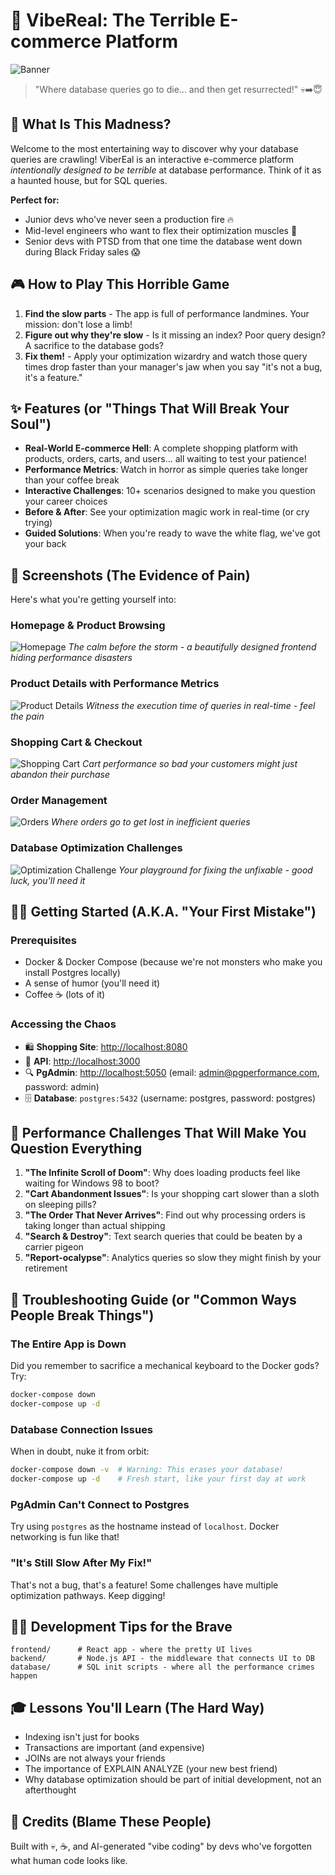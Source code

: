 # 🚀 VibeReal: The Terrible E-commerce Platform

![Banner](screenshots/header_0.png)

> "Where database queries go to die... and then get resurrected!" 💀➡️😇

## 🤔 What Is This Madness?

Welcome to the most entertaining way to discover why your database queries are crawling! ViberEal is an interactive e-commerce platform *intentionally designed to be terrible* at database performance. Think of it as a haunted house, but for SQL queries.

**Perfect for:**
- Junior devs who've never seen a production fire 🔥
- Mid-level engineers who want to flex their optimization muscles 💪
- Senior devs with PTSD from that one time the database went down during Black Friday sales 😱

## 🎮 How to Play This Horrible Game

1. **Find the slow parts** - The app is full of performance landmines. Your mission: don't lose a limb!
2. **Figure out why they're slow** - Is it missing an index? Poor query design? A sacrifice to the database gods?
3. **Fix them!** - Apply your optimization wizardry and watch those query times drop faster than your manager's jaw when you say "it's not a bug, it's a feature."

## ✨ Features (or "Things That Will Break Your Soul")

- **Real-World E-commerce Hell**: A complete shopping platform with products, orders, carts, and users... all waiting to test your patience!
- **Performance Metrics**: Watch in horror as simple queries take longer than your coffee break
- **Interactive Challenges**: 10+ scenarios designed to make you question your career choices
- **Before & After**: See your optimization magic work in real-time (or cry trying)
- **Guided Solutions**: When you're ready to wave the white flag, we've got your back

## 📸 Screenshots (The Evidence of Pain)

Here's what you're getting yourself into:

### Homepage & Product Browsing
![Homepage](screenshots/screenshot_0.png)
*The calm before the storm - a beautifully designed frontend hiding performance disasters*

### Product Details with Performance Metrics
![Product Details](screenshots/screenshot_1.png)
*Witness the execution time of queries in real-time - feel the pain*

### Shopping Cart & Checkout
![Shopping Cart](screenshots/screenshot_2.png)
*Cart performance so bad your customers might just abandon their purchase*

### Order Management
![Orders](screenshots/screenshot_3.png)
*Where orders go to get lost in inefficient queries*

### Database Optimization Challenges
![Optimization Challenge](screenshots/screenshot_4.png)
*Your playground for fixing the unfixable - good luck, you'll need it*

## 🏃‍♂️ Getting Started (A.K.A. "Your First Mistake")

### Prerequisites

- Docker & Docker Compose (because we're not monsters who make you install Postgres locally)
- A sense of humor (you'll need it)
- Coffee ☕ (lots of it)


### Accessing the Chaos

- 🛍️ **Shopping Site**: [http://localhost:8080](http://localhost:8080)
- 🔌 **API**: [http://localhost:3000](http://localhost:3000)
- 🔍 **PgAdmin**: [http://localhost:5050](http://localhost:5050) (email: admin@pgperformance.com, password: admin)
- 🗄️ **Database**: `postgres:5432` (username: postgres, password: postgres)

## 🎯 Performance Challenges That Will Make You Question Everything

1. **"The Infinite Scroll of Doom"**: Why does loading products feel like waiting for Windows 98 to boot?
2. **"Cart Abandonment Issues"**: Is your shopping cart slower than a sloth on sleeping pills?
3. **"The Order That Never Arrives"**: Find out why processing orders is taking longer than actual shipping
4. **"Search & Destroy"**: Text search queries that could be beaten by a carrier pigeon
5. **"Report-ocalypse"**: Analytics queries so slow they might finish by your retirement

## 🔧 Troubleshooting Guide (or "Common Ways People Break Things")

### The Entire App is Down
Did you remember to sacrifice a mechanical keyboard to the Docker gods? Try:
```bash
docker-compose down
docker-compose up -d
```

### Database Connection Issues
When in doubt, nuke it from orbit:
```bash
docker-compose down -v  # Warning: This erases your database!
docker-compose up -d    # Fresh start, like your first day at work
```

### PgAdmin Can't Connect to Postgres
Try using `postgres` as the hostname instead of `localhost`. Docker networking is fun like that!

### "It's Still Slow After My Fix!"
That's not a bug, that's a feature! Some challenges have multiple optimization pathways. Keep digging!

## 🧑‍💻 Development Tips for the Brave

```
frontend/      # React app - where the pretty UI lives
backend/       # Node.js API - the middleware that connects UI to DB
database/      # SQL init scripts - where all the performance crimes happen
```

## 🎓 Lessons You'll Learn (The Hard Way)

- Indexing isn't just for books
- Transactions are important (and expensive)
- JOINs are not always your friends
- The importance of EXPLAIN ANALYZE (your new best friend)
- Why database optimization should be part of initial development, not an afterthought

## 🙏 Credits (Blame These People)

Built with 💀, ☕, and AI-generated "vibe coding" by devs who've forgotten what human code looks like.
